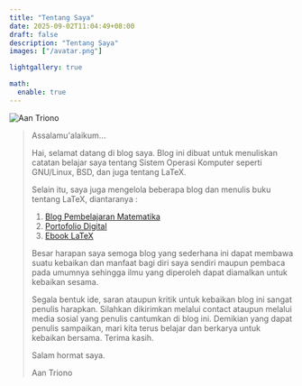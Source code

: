 ```yaml
---
title: "Tentang Saya"
date: 2025-09-02T11:04:49+08:00
draft: false
description: "Tentang Saya"
images: ["/avatar.png"]

lightgallery: true

math:
  enable: true
---
```

![Aan Triono](/images/avatar.png)

> 
> Assalamu'alaikum...
> 
> Hai, selamat datang di blog saya. Blog ini dibuat untuk menuliskan catatan belajar saya tentang Sistem Operasi Komputer seperti GNU/Linux, BSD, dan juga tentang LaTeX.
>
> Selain itu, saya juga mengelola beberapa blog dan menulis buku tentang LaTeX, diantaranya :
> 1. [Blog Pembelajaran Matematika](https://www.aantriono.com)
> 2. [Portofolio Digital](https://aantriono82.netlify.app)
> 3. [Ebook LaTeX](https://www.aantriono.com/2022/07/buku-panduan-belajar-latex.html)
>    
> Besar harapan saya semoga blog yang sederhana ini dapat membawa suatu kebaikan dan manfaat bagi diri saya sendiri maupun pembaca pada umumnya sehingga ilmu yang diperoleh dapat diamalkan untuk  kebaikan sesama.
> 
> Segala bentuk ide, saran ataupun kritik untuk kebaikan blog ini sangat penulis harapkan. Silahkan dikirimkan melalui contact ataupun melalui media sosial yang penulis cantumkan di blog ini. 
> Demikian yang dapat penulis sampaikan, mari kita terus belajar dan berkarya untuk kebaikan bersama. Terima kasih.
> 
> Salam hormat saya.
>
> 
>
> 
> Aan Triono
